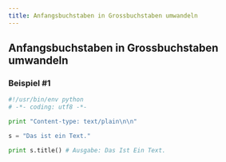 ```yaml
---
title: Anfangsbuchstaben in Grossbuchstaben umwandeln
---
```


## Anfangsbuchstaben in Grossbuchstaben umwandeln

### Beispiel #1

```python
#!/usr/bin/env python
# -*- coding: utf8 -*-

print "Content-type: text/plain\n\n"

s = "Das ist ein Text."

print s.title() # Ausgabe: Das Ist Ein Text.
```
